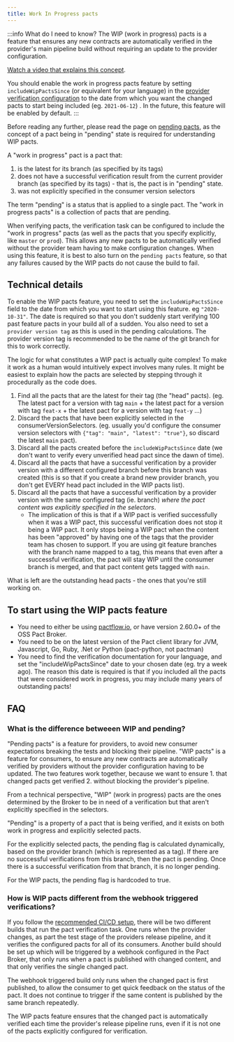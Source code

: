```yaml
---
title: Work In Progress pacts
---
```


:::info What do I need to know?
The WIP (work in progress) pacts is a feature that ensures any new contracts are automatically verified in the provider's main pipeline build without requiring an update to the provider configuration.

[Watch a video that explains this concept](https://youtu.be/VnOy9Sv9Opo).

You should enable the work in progress pacts feature by setting `includeWipPactsSince` (or equivalent for your language) in the [provider verification configuration](/provider/recommended_configuration#verification-triggered-by-provider-change) to the date from which you want the changed pacts to start being included (eg. `2021-06-12`) . In the future, this feature will be enabled by default.
:::

Before reading any further, please read the page on [pending pacts](/pact_broker/advanced_topics/pending_pacts), as the concept of a pact being in "pending" state is required for understanding WIP pacts.

A "work in progress" pact is a pact that:

1. is the latest for its branch (as specified by its tags)
2. does not have a successful verification result from the current provider branch (as specified by its tags) - that is, the pact is in "pending" state.
3. was not explicitly specified in the consumer version selectors

The term "pending" is a status that is applied to a single pact. The "work in progress pacts" is a collection of pacts that are pending.

When verifying pacts, the verification task can be configured to include the "work in progress" pacts \(as well as the pacts that you specify explicitly, like `master` or `prod`\). This allows any new pacts to be automatically verified without the provider team having to make configuration changes. When using this feature, it is best to also turn on the `pending pacts` feature, so that any failures caused by the WIP pacts do not cause the build to fail.

## Technical details

To enable the WIP pacts feature, you need to set the `includeWipPactsSince` field to the date from which you want to start using this feature. eg `"2020-10-31"`. The date is required so that you don't suddenly start verifying 100 past feature pacts in your build all of a sudden. You also need to set a `provider version tag` as this is used in the pending calculations. The provider version tag is recommended to be the name of the git branch for this to work correctly.

The logic for what constitutes a WIP pact is actually quite complex! To make it work as a human would intuitively expect involves many rules. It might be easiest to explain how the pacts are selected by stepping through it procedurally as the code does.

1. Find all the pacts that are the latest for their tag (the "head" pacts). (eg. The latest pact for a version with tag `main` + the latest pact for a version with tag `feat-x` + the latest pact for a version with tag `feat-y` ...)
1. Discard the pacts that have been explicitly selected in the consumerVersionSelectors. (eg. usually you'd configure the consumer version selectors with `{"tag": "main", "latest": "true"}`, so discard the latest `main` pact).
1. Discard all the pacts created before the `includeWipPactsSince` date (we don't want to verify every unverified head pact since the dawn of time).
1. Discard all the pacts that have a successful verification by a provider version with a different configured branch before this branch was created (this is so that if you create a brand new provider branch, you don't get EVERY head pact included in the WIP pacts list).
1. Discard all the pacts that have a successful verification by a provider version with the same configured tag (ie. branch) _where the pact content was explicitly specified in the selectors_.
   - The implication of this is that if a WIP pact is verified successfully when it was a WIP pact, this successful verification does not stop it being a WIP pact. It only stops being a WIP pact when the content has been "approved" by having one of the tags that the provider team has chosen to support. If you are using git feature branches with the branch name mapped to a tag, this means that even after a successful verification, the pact will stay WIP until the consumer branch is merged, and that pact content gets tagged with `main`.

What is left are the outstanding head pacts - the ones that you're still working on.

## To start using the WIP pacts feature

- You need to either be using [pactflow.io](https://pactflow.io?utm_source=ossdocs&utm_campaign=wip_pacts), or have version 2.60.0+ of the OSS Pact Broker.
- You need to be on the latest version of the Pact client library for JVM, Javascript, Go, Ruby, .Net or Python (pact-python, not pactman)
- You need to find the verification documentation for your language, and set the "includeWipPactsSince" date to your chosen date (eg. try a week ago). The reason this date is required is that if you included all the pacts that were considered work in progress, you may include many years of outstanding pacts!

## FAQ

### What is the difference betweeen WIP and pending?

"Pending pacts" is a feature for providers, to avoid new consumer expectations breaking the tests and blocking their pipeline. "WIP pacts" is a feature for consumers, to ensure any new contracts are automatically verified by providers without the provider configuration having to be updated.  The two features work together, because we want to ensure 1. that changed pacts get verified 2. without blocking the provider's pipeline.

From a technical perspective, "WIP" (work in progress) pacts are the ones determined by the Broker to be in need of a verification but that aren't explicitly specified in the selectors.

"Pending" is a property of a pact that is being verified, and it exists on both work in progress and explicitly selected pacts.

For the explicitly selected pacts, the pending flag is calculated dynamically, based on the provider branch (which is represented as a tag). If there are no successful verifications from this branch, then the pact is pending. Once there is a successful verification from that branch, it is no longer pending.

For the WIP pacts, the pending flag is hardcoded to true.

### How is WIP pacts different from the webhook triggered verifications?

If you follow the [recommended CI/CD setup](/pact_nirvana/step_4), there will be two different builds that run the pact verification task. One runs when the provider changes, as part the test stage of the providers release pipeline, and it verifies the configured pacts for all of its consumers. Another build should be set up which will be triggered by a webhook configured in the Pact Broker, that only runs when a pact is published with changed content, and that only verifies the single changed pact.

The webhook triggered build only runs when the changed pact is first published, to allow the consumer to get quick feedback on the status of the pact. It does not continue to trigger if the same content is published by the same branch repeatedly.

The WIP pacts feature ensures that the changed pact is automatically verified each time the provider's release pipeline runs, even if it is not one of the pacts explicitly configured for verification.
